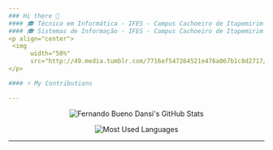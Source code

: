 ```yaml
---
### Hi there 👋
#### 🎓 Técnico em Informática - IFES - Campus Cachoeiro de Itapemirim
#### 🎓 Sistemas de Informação - IFES - Campus Cachoeiro de Itapemirim
<p align="center">
 <img 
      width="50%" 
      src="http://49.media.tumblr.com/7716ef547264521e476a067b1c8d2717/tumblr_mevr65Tt1i1s0odt8o1_500.gif" />
</p>

#### ⚡ My Contributions

---
```

<div align="center">

![Fernando Bueno Dansi's GitHub Stats](https://github-readme-stats.vercel.app/api?username=fernandobdansi&show_icons=true&count_private=true&theme=dark)
 
</div>
<div align="center">
 
![Most Used Languages](https://github-readme-stats.vercel.app/api/top-langs/?username=fernandobdansi&hide=html&layout=compact&langs_count=8&theme=dark)

</div>

---
